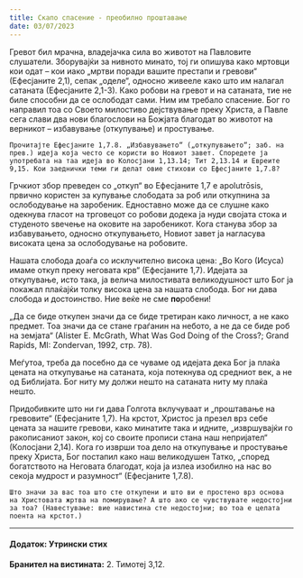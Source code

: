 ```yaml
---
title: Скапо спасение - преобилно проштавање
date: 03/07/2023
---
```


Гревот бил мрачна, владејачка сила во животот на Павловите слушатели. Зборувајќи за нивното минато, тој ги опишува како мртовци кои одат – кои иако „мртви поради вашите престапи и гревови“ (Ефесјаните 2,1), сепак „оделе“, односно живееле како што им налагал сатаната (Ефесјаните 2,1-3). Како робови на гревот и на сатаната, тие не биле способни да се ослободат сами. Ним им требало спасение. Бог го направил тоа со Своето милостиво дејствување преку Христа, а Павле сега слави два нови благослови на Божјата благодат во животот на верникот – избавување (откупување) и простување.

`Прочитајте Ефесјаните 1,7.8. „Избавувањето“ („откупувањето“; заб. на прев.) идеја која често се користи во Новиот завет. Споредете ја употребата на таа идеја во Колосјани 1,13.14; Тит 2,13.14 и Евреите 9,15. Кои заеднички теми ги делат овие стихови со Ефесјаните 1,7.8?`

Грчкиот збор преведен со „откуп“ во Ефесјаните 1,7 е apolutrōsis, првично користен за купување слободата за роб или откупнина за ослободување на заробеник. Едноставно може да се слушне како одекнува гласот на трговецот со робови додека ја нуди својата стока и студеното ѕвечење на оковите на заробеникот. Кога станува збор за избавувањето, односно откупувањето, Новиот завет ја нагласува високата цена за ослободување на робовите.

Нашата слобода доаѓа со исклучително висока цена: „Во Кого (Исуса) имаме откуп преку неговата крв“ (Ефесјаните 1,7). Идејата за откупување, исто така, ја велича милостивата великодушност што Бог ја покажал плаќајќи толку висока цена за нашата слобода. Бог ни дава слобода и достоинство. Ние веќе не сме **по**робени!

„Да се биде откупен значи да се биде третиран како личност, а не како предмет. Тоа значи да се стане граѓанин на небото, а не да се биде роб на земјата“ (Аlister Е. МcGrath, What Wаs God Doing of the Cross?; Grand Rapids, МI: Zondervan, 1992, стр. 78).

Меѓутоа, треба да посебно да се чуваме од идејата дека Бог ја плаќа цената на откупување на сатаната, која потекнува од средниот век, а не од Библијата. Бог ниту му должи нешто на сатаната ниту му плаќа нешто.

Придобивките што ни ги дава Голгота вклучуваат и „проштавање на гревовите“ (Ефесјаните 1,7). На крстот, Христос ја презел врз себе цената за нашите гревови, како минатите така и идните, „извршувајќи го ракописаниот закон, кој со своите прописи стана наш непријател“ (Колосјани 2,14). Кога го изврши тоа дело на откупување и простување преку Христа, Бог постапил како наш великодушен Татко, „според богатството на Неговата благодат, која ја излеа изобилно на нас во секоја мудрост и разумност“ (Ефесјаните 1,7.8).

`Што значи за вас тоа што сте откупени и што ви е простено врз основа на Христовата жртва на помирување? А што ако се чувствувате недостојни за тоа? (Навестување: вие навистина сте недостојни; во тоа е целата поента на крстот.)`

---

#### Додаток: Утрински стих

**Бранител на вистината:** 2. Тимотеј 3,12.